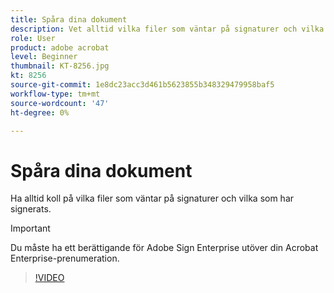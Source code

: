 ```yaml
---
title: Spåra dina dokument
description: Vet alltid vilka filer som väntar på signaturer och vilka som har signerats
role: User
product: adobe acrobat
level: Beginner
thumbnail: KT-8256.jpg
kt: 8256
source-git-commit: 1e8dc23acc3d461b5623855b348329479958baf5
workflow-type: tm+mt
source-wordcount: '47'
ht-degree: 0%

---
```


# Spåra dina dokument

Ha alltid koll på vilka filer som väntar på signaturer och vilka som har signerats.

>[!IMPORTANT]
>
>Du måste ha ett berättigande för Adobe Sign Enterprise utöver din Acrobat Enterprise-prenumeration.

>[!VIDEO](https://video.tv.adobe.com/v/338492?hidetitle=true)
